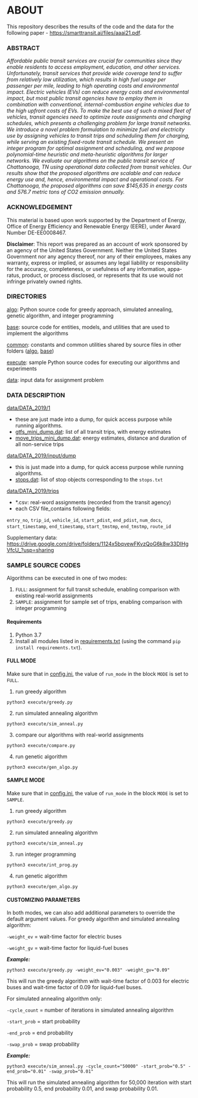 # ABOUT

This repository describes the results of the code and the data for the following paper - https://smarttransit.ai/files/aaai21.pdf. 

### ABSTRACT 

*Affordable public transit services are crucial for communities since they enable residents to access employment, education, and other services. Unfortunately, transit services that provide wide coverage tend to suffer from relatively low utilization, which results in high fuel usage per passenger per mile, leading to high operating costs and environmental impact. Electric vehicles (EVs) can reduce energy costs and environmental impact, but most public transit agencies have to employ them in combination with conventional, internal-combustion engine vehicles due to the high upfront costs of EVs. To make the best use of such a mixed fleet of vehicles, transit agencies need to optimize route assignments and charging schedules, which presents a challenging problem for large transit networks. We introduce a novel problem formulation to minimize fuel and electricity use by assigning vehicles to transit trips and scheduling them for charging, while serving an existing fixed-route transit schedule. We present an integer program for optimal assignment and scheduling, and we propose polynomial-time heuristic and meta-heuristic algorithms for larger networks. We evaluate our algorithms on the public transit service of Chattanooga, TN using operational data collected from transit vehicles. Our results show that the proposed algorithms are scalable and can reduce energy use and, hence, environmental impact and operational costs. For Chattanooga, the proposed algorithms can save $145,635 in energy costs and 576.7 metric tons of CO2 emission annually.*

### ACKNOWLEDGEMENT

This material is based upon work supported by the Department of Energy, Office of Energy Efficiency and Renewable Energy (EERE), under Award Number DE-EE0008467. 

**Disclaimer**: This report was prepared as an account of work sponsored by an agency of the United States Government. Neither the United States Government nor any agency thereof, nor any of their employees, makes any warranty, express or implied, or assumes any legal liability or responsibility for the accuracy, completeness, or usefulness of any information, appa- ratus, product, or process disclosed, or represents that its use would not infringe privately owned rights.

### DIRECTORIES

[algo](algo): Python source code for greedy approach, simulated annealing, genetic algorithm, and integer programming

[base](base): source code for entities, models, and utilities that are used to implement the algorithms

[common](common): constants and common utilities shared by source files in other folders ([algo](algo), [base](base))

[execute](execute): sample Python source codes for executing our algorithms and experiments

[data](data): input data for assignment problem


### DATA DESCRIPTION

[data/DATA_2019/1](data/DATA_2019/1)
   
- these are just made into a dump, for quick access purpose while running algorithms.
- [gtfs_mini_dump.dat](data/DATA_2019/1/gtfs_mini_dump.dat): list of all transit trips, with energy estimates
- [move_trips_mini_dump.dat](data/DATA_2019/1/move_trips_mini_dump.dat): energy estimates, distance and duration of all non-service trips

[data/DATA_2019/input/dump](data/DATA_2019/input/dump)

- this is just made into a dump, for quick access purpose while running algorithms.
- [stops.dat](data/DATA_2019/input/dump/stops.dat): list of stop objects corresponding to the ```stops.txt```

[data/DATA_2019/trips](data/DATA_2019/trips)

- *.csv: real-word assignments (recorded from the transit agency)
- each CSV file_contains following fields:

```entry_no```, ```trip_id```, ```vehicle_id```, ```start_pdist```, ```end_pdist```, ```num_docs```, ```start_timestamp```, ```end_timestamp```, ```start_tmstmp```, ```end_tmstmp```, ```route_id```

Supplementary data:
https://drive.google.com/drive/folders/1124x5bqvewFKvzQoG6k8w33DIHgVfcU_?usp=sharing

### SAMPLE SOURCE CODES

Algorithms can be executed in one of two modes:

1. ```FULL```: assignment for full transit schedule, enabling comparison with existing real-world assignments
2. ```SAMPLE```: assignment for sample set of trips, enabling comparison with integer programming

#### Requirements
1. Python 3.7
2. Install all modules listed in [requirements.txt](requirements.txt) (using the command ```pip install requirements.txt```).


#### FULL MODE
Make sure that in [config.ini](config.ini), the value of ```run_mode``` in the block ```MODE``` is set to ```FULL```.

1. run greedy algorithm

```shell
python3 execute/greedy.py
```
2. run simulated annealing algorithm

```shell
python3 execute/sim_anneal.py
```

3. compare our algorithms with real-world assignments

```shell
python3 execute/compare.py
```

4. run genetic algorithm

```shell
python3 execute/gen_algo.py
```

#### SAMPLE MODE
Make sure that in [config.ini](config.ini), the value of ```run_mode``` in the block ```MODE``` is set to ```SAMPLE```.

1. run greedy algorithm

```shell
python3 execute/greedy.py
```

2. run simulated annealing algorithm

```shell
python3 execute/sim_anneal.py
```

3. run integer programming

```shell
python3 execute/int_prog.py
```

4. run genetic algorithm

```shell
python3 execute/gen_algo.py
```

#### CUSTOMIZING PARAMETERS
In both modes, we can also add additional parameters to override the default argument values.
For greedy algorithm and simulated annealing algorithm:

```-weight_ev``` = wait-time factor for electric buses

```-weight_gv``` = wait-time factor for liquid-fuel buses

***Example:***
```shell
python3 execute/greedy.py -weight_ev="0.003" -weight_gv="0.09"
```

This will run the greedy algorithm with wait-time factor of 0.003 for electric buses and wait-time factor of 0.09 for liquid-fuel buses.

For simulated annealing algorithm only:

```-cycle_count``` = number of iterations in simulated annealing algorithm

```-start_prob``` = start probability

```-end_prob``` = end probability

```-swap_prob``` = swap probability

***Example:***
```shell
python3 execute/sim_anneal.py -cycle_count="50000" -start_prob="0.5" -end_prob="0.01" -swap_prob="0.01"
```

This will run the simulated annealing algorithm for 50,000 iteration with start probability 0.5, end probability 0.01, and swap probability 0.01.
